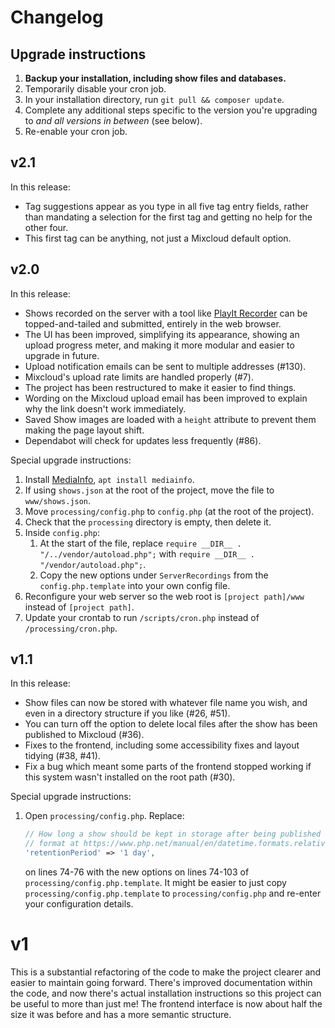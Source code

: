 # Changelog
## Upgrade instructions
1. **Backup your installation, including show files and databases.**
2. Temporarily disable your cron job.
3. In your installation directory, run `git pull && composer update`.
4. Complete any additional steps specific to the version you're upgrading to *and all versions in between* (see below).
5. Re-enable your cron job.

## v2.1
In this release:
* Tag suggestions appear as you type in all five tag entry fields, rather than mandating a selection for the first tag and getting no help for the other four.
* This first tag can be anything, not just a Mixcloud default option.

## v2.0
In this release:
* Shows recorded on the server with a tool like [PlayIt Recorder](https://www.playitsoftware.com/Products/Recorder) can be topped-and-tailed and submitted, entirely in the web browser.
* The UI has been improved, simplifying its appearance, showing an upload progress meter, and making it more modular and easier to upgrade in future.
* Upload notification emails can be sent to multiple addresses (#130).
* Mixcloud's upload rate limits are handled properly (#7).
* The project has been restructured to make it easier to find things.
* Wording on the Mixcloud upload email has been improved to explain why the link doesn't work immediately.
* Saved Show images are loaded with a `height` attribute to prevent them making the page layout shift.
* Dependabot will check for updates less frequently (#86).

Special upgrade instructions:
1. Install [MediaInfo](https://mediaarea.net/en/MediaInfo), `apt install mediainfo`.
2. If using `shows.json` at the root of the project, move the file to `www/shows.json`.
3. Move `processing/config.php` to `config.php` (at the root of the project).
4. Check that the `processing` directory is empty, then delete it.
5. Inside `config.php`:
    1. At the start of the file, replace `require __DIR__ . "/../vendor/autoload.php";` with `require __DIR__ . "/vendor/autoload.php";`.
    2. Copy the new options under `ServerRecordings` from the `config.php.template` into your own config file.
6. Reconfigure your web server so the web root is `[project path]/www` instead of `[project path]`.
7. Update your crontab to run `/scripts/cron.php` instead of `/processing/cron.php`.

## v1.1
In this release:
* Show files can now be stored with whatever file name you wish, and even in a directory structure if you like (#26, #51).
* You can turn off the option to delete local files after the show has been published to Mixcloud (#36).
* Fixes to the frontend, including some accessibility fixes and layout tidying (#38, #41).
* Fix a bug which meant some parts of the frontend stopped working if this system wasn't installed on the root path (#30).

Special upgrade instructions:
1. Open `processing/config.php`. Replace:
   ```php
   // How long a show should be kept in storage after being published to Mixcloud -
   // format at https://www.php.net/manual/en/datetime.formats.relative.php
   'retentionPeriod' => '1 day',
   ```
   on lines 74-76 with the new options on lines 74-103 of `processing/config.php.template`. It might be easier to just copy `processing/config.php.template` to `processing/config.php` and re-enter your configuration details.
   
# v1
This is a substantial refactoring of the code to make the project clearer and easier to maintain going forward. There's improved documentation within the code, and now there's actual installation instructions so this project can be useful to more than just me! The frontend interface is now about half the size it was before and has a more semantic structure.